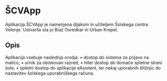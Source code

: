 # ŠCVApp

Aplikacija ŠCVApp je namenjena dijakom in učiteljem Šolskega centra Velenje. Ustvarila sta jo Blaž Osredkar in Urban Krepel.

## Opis

Aplikacija vsebuje naslednja orodja:
• dostop do sistema za prijavo na malico,
• urnik za obiskovan razred,
• hiter dostop do domače spletne strani šole,
• spletni dostop do aplikacije eAsistent,
ter nekaj uporabnih bližnjic do nastavitev šolskega uporabniškega računa.

